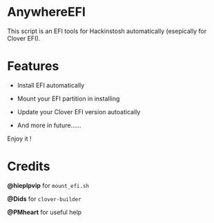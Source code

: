 # AnywhereEFI


This script is an EFI tools for  Hackinstosh automatically (esepically for Clover EFI).





# Features



- Install EFI automatically

- Mount your EFI partition  in  installing

- Update your  Clover EFI  version  autoatically

- And  more in future…...

  

Enjoy it !



# Credits

 **@hieplpvip** for  `mount_efi.sh` 

 **@Dids** for  `clover-builder` 

**@PMheart**  for useful help